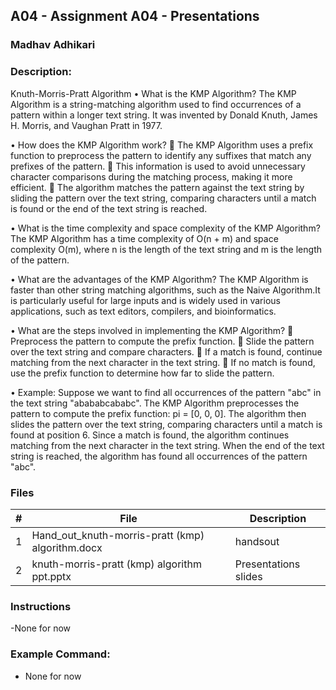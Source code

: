 
## A04 - Assignment A04 - Presentations
### Madhav Adhikari
### Description:
Knuth-Morris-Pratt Algorithm
•	What is the KMP Algorithm?
The KMP Algorithm is a string-matching algorithm used to find occurrences of a pattern within a longer text string. It was invented by Donald Knuth, James H. Morris, and Vaughan Pratt in 1977.

•	How does the KMP Algorithm work?
	The KMP Algorithm uses a prefix function to preprocess the pattern to identify any suffixes that match any prefixes of the pattern.
	This information is used to avoid unnecessary character comparisons during the matching process, making it more efficient.
	The algorithm matches the pattern against the text string by sliding the pattern over the text string, comparing characters until a match is found or the end of the text string is reached.

•	What is the time complexity and space complexity of the KMP Algorithm?
The KMP Algorithm has a time complexity of O(n + m) and space complexity O(m), where n is the length of the text string and m is the length of the pattern.

•	What are the advantages of the KMP Algorithm?
The KMP Algorithm is faster than other string matching algorithms, such as the Naive Algorithm.It is particularly useful for large inputs and is widely used in various applications, such as text editors, compilers, and bioinformatics.

•	What are the steps involved in implementing the KMP Algorithm?
	Preprocess the pattern to compute the prefix function.
	Slide the pattern over the text string and compare characters.
	If a match is found, continue matching from the next character in the text string.
	If no match is found, use the prefix function to determine how far to slide the pattern.


•	Example:
Suppose we want to find all occurrences of the pattern "abc" in the text string "abababcababc".
The KMP Algorithm preprocesses the pattern to compute the prefix function: pi = [0, 0, 0].
The algorithm then slides the pattern over the text string, comparing characters until a match is found at position 6. Since a match is found, the algorithm continues matching from the next character in the text string. When the end of the text string is reached, the algorithm has found all occurrences of the pattern "abc".


### Files

|   #   | File            | Description                                        |
| :---: | --------------- | -------------------------------------------------- |
|   1   | Hand_out_knuth-morris-pratt (kmp) algorithm.docx       | handsout   |
|   2   | knuth-morris-pratt (kmp) algorithm ppt.pptx | Presentations slides  |


### Instructions

-None for now

### Example Command:
- None for now
